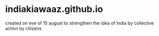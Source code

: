 # indiakiawaaz.github.io
created on eve of 15 august to strengthen the idea of India by collective action by citizens
